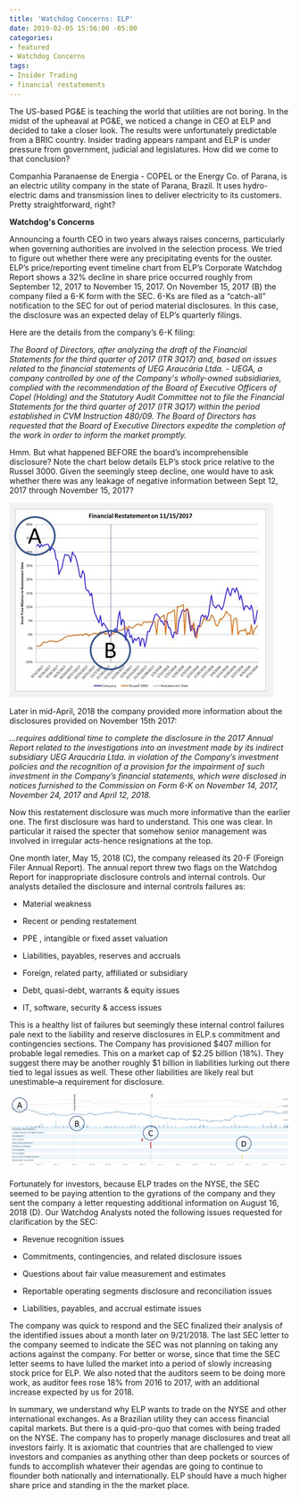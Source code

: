 ```yaml
---
title: 'Watchdog Concerns: ELP'
date: 2019-02-05 15:56:00 -05:00
categories:
- featured
- Watchdog Concerns
tags:
- Insider Trading
- financial restatements
---
```


The US-based PG&E is teaching the world that utilities are not boring.  In the midst of the upheaval at PG&E, we noticed a change in CEO at ELP and decided to take a closer look.  The results were unfortunately predictable from a BRIC country.  Insider trading appears rampant and ELP is under pressure from government, judicial and legislatures.  How did we come to that conclusion?

Companhia Paranaense de Energia - COPEL or the Energy Co. of Parana, is an electric utility company in the state of Parana, Brazil.  It uses hydro-electric dams and transmission lines to deliver electricity to its customers.  Pretty straightforward, right?

**Watchdog's Concerns**

Announcing a fourth CEO in two years always raises concerns, particularly when governing authorities are involved in the selection process.  We tried to figure out whether there were any precipitating events for the ouster.   ELP’s price/reporting event timeline chart from ELP’s Corporate Watchdog Report shows a 32% decline in share price occurred roughly from September 12, 2017 to November 15, 2017. On November 15, 2017 (B) the company filed a 6-K form with the SEC.  6-Ks are filed as a “catch-all” notification to the SEC for out of period material disclosures.  In this case, the disclosure was an expected delay of ELP’s quarterly filings.

Here are the details from the company’s 6-K filing:

*The Board of Directors, after analyzing the draft of the Financial Statements for the third quarter of 2017 (ITR 3Q17) and, based on issues related to the financial statements of UEG Araucária Ltda. - UEGA, a company controlled by one of the Company's wholly-owned subsidiaries, complied with the recommendation of the Board of Executive Officers of Copel (Holding) and the Statutory Audit Committee not to file the Financial Statements for the third quarter of 2017 (ITR 3Q17) within the period established in CVM Instruction 480/09. The Board of Directors has requested that the Board of Executive Directors expedite the completion of the work in order to inform the market promptly.*

Hmm. But what happened BEFORE the board’s incomprehensible disclosure?  Note the chart below details ELP’s stock price relative to the Russel 3000.  Given the seemingly steep decline, one would have to ask whether there was any leakage of negative information between  Sept 12, 2017 through November 15, 2017?

![ELP1.JPG](/uploads/ELP1.JPG)

Later in mid-April, 2018 the company provided more information about the disclosures provided on November 15th 2017:

*...requires additional time to complete the disclosure in the 2017 Annual Report related to the investigations into an investment made by its indirect subsidiary UEG Araucária Ltda. in violation of the Company’s investment policies and the recognition of a provision for the impairment of such investment in the Company’s financial statements, which were disclosed in notices furnished to the Commission on Form 6-K on November 14, 2017, November 24, 2017 and April 12, 2018.*

Now this restatement disclosure was much more informative than the earlier one.  The first disclosure was hard to understand.  This one was clear. In particular it raised the specter that somehow senior management was involved in irregular acts-hence resignations at the top.

One month later, May 15, 2018 (C), the company released its 20-F (Foreign Filer Annual Report).  The annual report threw two flags on the Watchdog Report for inappropriate disclosure controls and internal controls.  Our analysts detailed the disclosure and internal controls failures as:

* Material weakness

* Recent or pending restatement

* PPE , intangible or fixed asset valuation

* Liabilities, payables, reserves and accruals

* Foreign, related party, affiliated or subsidiary

* Debt, quasi-debt, warrants & equity issues

* IT, software, security & access issues

This is a healthy list of failures but seemingly these internal control failures pale next to the liability and reserve disclosures in ELP.s commitment and contingencies sections.  The Company has provisioned $407 million for probable legal remedies.  This on a market cap of $2.25 billion (18%).  They suggest there may be another roughly $1 billion in liabilities lurking out there tied to legal issues as well.  These other liabilities are likely real but unestimable–a requirement for disclosure.

![ELP2.JPG](/uploads/ELP2.JPG)

Fortunately for investors, because ELP trades on the NYSE, the SEC seemed to be paying attention to the gyrations of the company and they sent the company a letter requesting additional information on August 16, 2018 (D).  Our Watchdog Analysts noted the following issues requested for clarification by the SEC:

* Revenue recognition issues

* Commitments, contingencies, and related disclosure issues

* Questions about fair value measurement and estimates

* Reportable operating segments disclosure and reconciliation issues

* Liabilities, payables, and accrual estimate issues

The company was quick to respond and the SEC finalized their analysis of the identified issues about a month later on 9/21/2018.  The last SEC letter to the company seemed to indicate the SEC was not planning on taking any actions against the company.  For better or worse, since that time the SEC letter seems to have lulled the market into a period of slowly increasing  stock price for ELP.  We also noted that the auditors seem to be doing more work, as auditor fees rose 18% from 2016 to 2017, with an additional increase expected by us for 2018.

In summary, we understand why ELP wants to trade on the NYSE and other international exchanges.  As a Brazilian utility they can access financial capital markets.  But there is a quid-pro-quo that comes with being traded on the NYSE.  The company has to properly manage disclosures and treat all investors fairly.  It is axiomatic that countries that are challenged to view investors and companies as anything other than deep pockets or sources of funds to accomplish whatever their agendas are going to continue to flounder both nationally and internationally.  ELP should have a much higher share price and standing in the the market place.